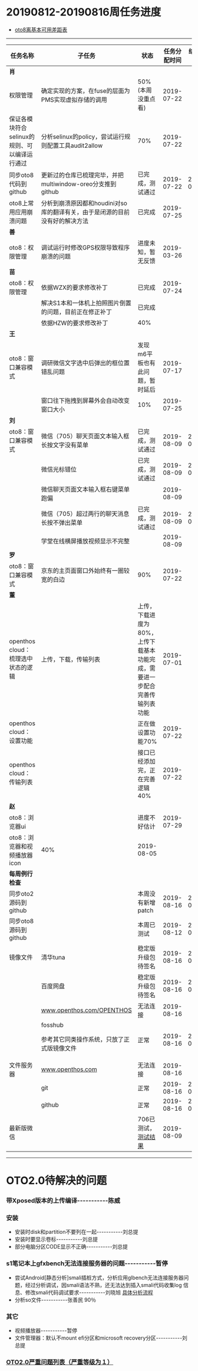 # 20190812-20190816周任务进度
- [oto8离基本可用差距表](https://github.com/openthos/app-testing-results/blob/master/%E6%B5%8B%E8%AF%95%E5%86%85%E5%AE%B9%E5%8F%8A%E7%BB%93%E6%9E%9C/%E5%8A%9F%E8%83%BD%E6%B5%8B%E8%AF%95%E7%9B%B8%E5%85%B3/oto8%E7%A6%BB%E5%9F%BA%E6%9C%AC%E5%8F%AF%E7%94%A8%E5%B7%AE%E8%B7%9D%E8%A1%A8.md)

***

|任务名称|子任务|状态|任务分配时间|结束时间|备注|
|-----|-----|-----|-----|-----|-----|
|**肖**||||||
|权限管理|确定实现的方案，在fuse的层面为PMS实现虚拟存储的调用|50%(本周没重点看)|2019-07-22|||
|保证各模块符合selinux的规则、可以编译运行通过|分析selinux的policy，尝试运行规则配置工具audit2allow|70%|2019-07-22|||
|同步oto8代码到github|更新过的仓库已梳理完毕，并把multiwindow-oreo分支推到github|已完成，测试通过|2019-07-22|2019-08-12||
|oto8上常用应用崩溃问题|分析到崩溃原因都和houdini对so库的翻译有关，由于是闭源的目前没有好的解决方法|已完成|2019-07-25|||
|**善**||||||
|oto8：权限管理|调试运行时修改GPS权限导致程序崩溃的问题|进度未知，暂无反馈|2019-03-26|||
|**苗**||||||
|oto8：权限管理|依据WZX的要求修改补丁|已完成|2019-07-24|||
||解决S1本和一体机上拍照图片倒置的问题，目前正在修正补丁|已完成||||
||依据HZW的要求修改补丁|40%||||
|**王**||||||
|oto8：窗口兼容模式|调研微信文字选中后弹出的框位置错乱问题|发现m6平板也有此问题，暂时延后|2019-07-17|||
||窗口往下拖拽到屏幕外会自动改变窗口大小|10%|2019-07-25|||
|**刘**||||||
|oto8：窗口兼容模式|微信（705）聊天页面文本输入框长按文字没有菜单|已完成，测试通过|2019-08-09|2019-08-15||
||微信光标错位|已完成，测试通过|2019-08-09|2019-08-15||
||微信聊天页面文本输入框右键菜单跑偏||2019-08-09|||
||微信（705）超过两行的聊天消息长按不弹出菜单|已完成，测试通过|2019-08-09|2019-08-15||
||学堂在线横屏播放视频显示不完整||2019-08-09|||
|**罗**||||||
|oto8：窗口兼容模式|京东的主页面窗口外始终有一圈较宽的白边|90%|2019-07-22|||
|**董**||||||
|openthos cloud：梳理选中状态的逻辑|上传，下载，传输列表|上传，下载进度为80%，上传下载基本功能完成，需要进一步配合完善传输列表功能|2019-07-01|||
|openthos cloud：设置功能||正在做设置功能70%|2019-07-22|||
|openthos cloud：传输列表||接口已经添加完，正在完善逻辑40%|2019-07-22|||
|**赵**||||||
|oto8：浏览器ui||进度不好估计|2019-07-29|||
|oto8：浏览器和视频播放器icon|40%|2019-08-05||||
|**每周例行检查**||||||
|同步oto2源码到github||本周没有新增patch|2019-08-16|2019-08-16||
|同步oto8源码到github||本周已测试|2019-08-12|2019-08-16||
|镜像文件|清华tuna|稳定版升级包待签名|2019-08-16|2019-08-16||
||百度网盘|稳定版升级包待签名|2019-08-16|2019-08-16||
||www.openthos.com/OPENTHOS|无法连接|2019-08-16|||
||fosshub<p>参考其它同类操作系统，只放了正式版镜像文件|正常|2019-08-16|2019-08-16||
|文件服务器|www.openthos.com|无法连接|2019-08-16|||
||git|正常|2019-08-16|2019-08-16||
||github|正常|2019-08-16|2019-08-16||
|最新版微信||706已测试，[测试结果](https://github.com/openthos/app-testing-results/blob/master/%E6%B5%8B%E8%AF%95%E5%86%85%E5%AE%B9%E5%8F%8A%E7%BB%93%E6%9E%9C/%E5%85%B6%E5%AE%83%E5%BA%94%E7%94%A8/%E5%BE%AE%E4%BF%A1%E9%97%AE%E9%A2%98.md)|2019-08-09|||
***

# OTO2.0待解决的问题
### 带Xposed版本的上传编译-----------陈威
### 安装
- 安装时disk和partition不要列在一起-----------刘总提
- 安装时要显示卷标-----------刘总提
- 部分电脑分区CODE显示不正确-----------刘总提

### s1笔记本上gfxbench无法连接服务器的问题-----------暂停
- 尝试Android[静态分析]smali插桩方式，分析应用glbench无法连接服务器问题，经过分析调试，因smali语法不熟，还无法达到插入smali代码收集log 信息、修改smali代码调试要求-----------刘晓旭 [具体分析流程](https://github.com/openthos/multiwin-analysis/blob/master/multiwindow/liuxx/Android%20smali%22%E6%8F%92%E6%A1%A9%22%E8%B0%83%E8%AF%95apk.md)
- 分析so文件-----------张善民 90％
  
### 其它
- 视频播放器-----------暂停
- 文件管理器：默认不mount efi分区和microsoft recovery分区-----------刘总提

### [OTO2.0严重问题列表（严重等级为１）](https://github.com/openthos/app-testing-results/blob/master/%E6%B5%8B%E8%AF%95%E5%86%85%E5%AE%B9%E5%8F%8A%E7%BB%93%E6%9E%9C/%E5%8A%9F%E8%83%BD%E6%B5%8B%E8%AF%95%E7%9B%B8%E5%85%B3/OTO2.0%E4%B8%A5%E9%87%8D%E9%97%AE%E9%A2%98%E5%88%97%E8%A1%A8.md)
